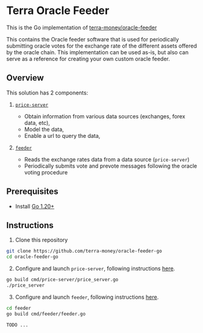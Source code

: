 # Terra Oracle Feeder

This is the Go implementation of [terra-money/oracle-feeder](https://github.com/terra-money/oracle-feeder)

This contains the Oracle feeder software that is used for periodically submitting oracle votes for the exchange rate of the different assets offered by the oracle chain. This implementation can be used as-is, but also can serve as a reference for creating your own custom oracle feeder.

## Overview

This solution has 2 components:

1. [`price-server`](cmd/price-server/)

   - Obtain information from various data sources (exchanges, forex data, etc),
   - Model the data,
   - Enable a url to query the data,

2. [`feeder`](cmd/feeder/)

   - Reads the exchange rates data from a data source (`price-server`)
   - Periodically submits vote and prevote messages following the oracle voting procedure

## Prerequisites

- Install [Go 1.20+](https://golang.org/)

## Instructions

1. Clone this repository

```sh
git clone https://github.com/terra-money/oracle-feeder-go
cd oracle-feeder-go
```

2. Configure and launch `price-server`, following instructions [here](price-server/).

```sh
go build cmd/price-server/price_server.go
./price_server
```

3. Configure and launch `feeder`, following instructions [here](cmd/feeder/).

```sh
cd feeder
go build cmd/feeder/feeder.go

TODO ...
```
